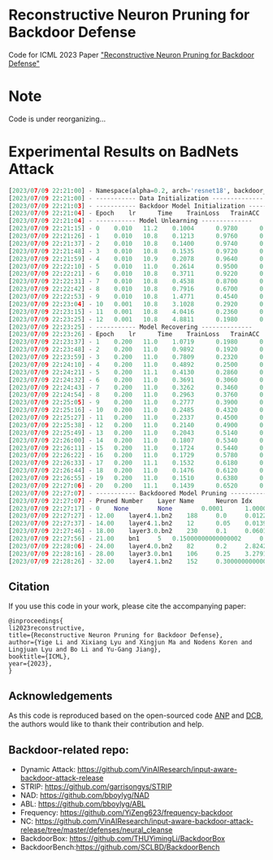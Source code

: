 # Reconstructive Neuron Pruning for Backdoor Defense

Code for ICML 2023 Paper ["Reconstructive Neuron Pruning for Backdoor Defense"](https://arxiv.org/pdf/2305.14876.pdf)

# Note
Code is under reorganizing...

# Experimental Results on BadNets Attack  

```python
[2023/07/09 22:21:00] - Namespace(alpha=0.2, arch='resnet18', backdoor_model_path='weights/ResNet18-ResNet-BadNets-target0-portion0.1-epoch80.tar', batch_size=128, clean_threshold=0.2, cuda=1, dataset='CIFAR10', log_root='logs/', mask_file=None, momentum=0.9, num_class=10, output_weight='weights/', pruning_by='threshold', pruning_max=0.9, pruning_step=0.05, ratio=0.01, recovering_epochs=20, recovering_lr=0.2, save_every=5, schedule=[10, 20], target_label=0, target_type='all2one', trig_h=3, trig_w=3, trigger_type='gridTrigger', unlearned_model_path=None, unlearning_epochs=20, unlearning_lr=0.01, weight_decay=0.0005)
[2023/07/09 22:21:00] - ----------- Data Initialization --------------
[2023/07/09 22:21:03] - ----------- Backdoor Model Initialization --------------
[2023/07/09 22:21:04] - Epoch 	 lr 	 Time 	 TrainLoss 	 TrainACC 	 PoisonLoss 	 PoisonACC 	 CleanLoss 	 CleanACC
[2023/07/09 22:21:04] - ----------- Model Unlearning --------------
[2023/07/09 22:21:15] - 0 	 0.010 	 11.2 	 0.1004 	 0.9780 	 0.0000 	 1.0000 	 0.2185 	 0.9342
[2023/07/09 22:21:26] - 1 	 0.010 	 10.8 	 0.1213 	 0.9760 	 0.0000 	 1.0000 	 0.2253 	 0.9317
[2023/07/09 22:21:37] - 2 	 0.010 	 10.8 	 0.1400 	 0.9740 	 0.0000 	 1.0000 	 0.2349 	 0.9304
[2023/07/09 22:21:48] - 3 	 0.010 	 10.8 	 0.1535 	 0.9720 	 0.0000 	 1.0000 	 0.2513 	 0.9266
[2023/07/09 22:21:59] - 4 	 0.010 	 10.9 	 0.2078 	 0.9640 	 0.0000 	 1.0000 	 0.2770 	 0.9214
[2023/07/09 22:22:10] - 5 	 0.010 	 11.0 	 0.2614 	 0.9500 	 0.0000 	 1.0000 	 0.3144 	 0.9141
[2023/07/09 22:22:21] - 6 	 0.010 	 10.8 	 0.3711 	 0.9220 	 0.0000 	 1.0000 	 0.3847 	 0.8991
[2023/07/09 22:22:31] - 7 	 0.010 	 10.8 	 0.4538 	 0.8700 	 0.0000 	 1.0000 	 0.5276 	 0.8669
[2023/07/09 22:22:42] - 8 	 0.010 	 10.8 	 0.7916 	 0.6700 	 0.0000 	 1.0000 	 0.9439 	 0.7586
[2023/07/09 22:22:53] - 9 	 0.010 	 10.8 	 1.4771 	 0.4540 	 0.0000 	 1.0000 	 2.5574 	 0.4016
[2023/07/09 22:23:04] - 10 	 0.001 	 10.8 	 3.1028 	 0.2920 	 0.0000 	 1.0000 	 2.5620 	 0.3949
[2023/07/09 22:23:15] - 11 	 0.001 	 10.8 	 4.0416 	 0.2360 	 0.0000 	 1.0000 	 2.8507 	 0.3729
[2023/07/09 22:23:25] - 12 	 0.001 	 10.8 	 4.8811 	 0.1980 	 0.0000 	 1.0000 	 3.2337 	 0.3368
[2023/07/09 22:23:25] - ----------- Model Recovering --------------
[2023/07/09 22:23:26] - Epoch 	 lr 	 Time 	 TrainLoss 	 TrainACC 	 PoisonLoss 	 PoisonACC 	 CleanLoss 	 CleanACC
[2023/07/09 22:23:37] - 1 	 0.200 	 11.0 	 1.0719 	 0.1980 	 0.0000 	 1.0000 	 2.0311 	 0.4370
[2023/07/09 22:23:48] - 2 	 0.200 	 11.0 	 0.9892 	 0.1920 	 0.0000 	 1.0000 	 1.3383 	 0.5432
[2023/07/09 22:23:59] - 3 	 0.200 	 11.0 	 0.7809 	 0.2320 	 0.0018 	 1.0000 	 1.1726 	 0.6138
[2023/07/09 22:24:10] - 4 	 0.200 	 11.0 	 0.4892 	 0.2500 	 0.3161 	 0.8770 	 1.0972 	 0.6552
[2023/07/09 22:24:21] - 5 	 0.200 	 11.1 	 0.4130 	 0.2860 	 0.6548 	 0.6051 	 1.0409 	 0.6662
[2023/07/09 22:24:32] - 6 	 0.200 	 11.0 	 0.3691 	 0.3060 	 0.7871 	 0.5084 	 0.9843 	 0.6822
[2023/07/09 22:24:43] - 7 	 0.200 	 11.0 	 0.3262 	 0.3460 	 0.8479 	 0.4791 	 0.9089 	 0.7053
[2023/07/09 22:24:54] - 8 	 0.200 	 11.0 	 0.2963 	 0.3760 	 0.8369 	 0.4904 	 0.8691 	 0.7157
[2023/07/09 22:25:05] - 9 	 0.200 	 11.0 	 0.2777 	 0.3900 	 0.8192 	 0.5090 	 0.8226 	 0.7324
[2023/07/09 22:25:16] - 10 	 0.200 	 11.0 	 0.2485 	 0.4320 	 0.7842 	 0.5340 	 0.7765 	 0.7497
[2023/07/09 22:25:27] - 11 	 0.200 	 11.0 	 0.2337 	 0.4500 	 0.7554 	 0.5562 	 0.7283 	 0.7666
[2023/07/09 22:25:38] - 12 	 0.200 	 11.0 	 0.2140 	 0.4900 	 0.6922 	 0.6044 	 0.7022 	 0.7752
[2023/07/09 22:25:49] - 13 	 0.200 	 11.0 	 0.2043 	 0.5140 	 0.6542 	 0.6317 	 0.6718 	 0.7870
[2023/07/09 22:26:00] - 14 	 0.200 	 11.0 	 0.1807 	 0.5340 	 0.6128 	 0.6598 	 0.6517 	 0.7951
[2023/07/09 22:26:11] - 15 	 0.200 	 11.0 	 0.1724 	 0.5440 	 0.5820 	 0.6873 	 0.6342 	 0.8018
[2023/07/09 22:26:22] - 16 	 0.200 	 11.0 	 0.1729 	 0.5780 	 0.5754 	 0.6968 	 0.6084 	 0.8121
[2023/07/09 22:26:33] - 17 	 0.200 	 11.1 	 0.1532 	 0.6180 	 0.5683 	 0.7027 	 0.5930 	 0.8176
[2023/07/09 22:26:44] - 18 	 0.200 	 11.0 	 0.1476 	 0.6120 	 0.5614 	 0.7083 	 0.5766 	 0.8244
[2023/07/09 22:26:55] - 19 	 0.200 	 11.0 	 0.1510 	 0.6380 	 0.5674 	 0.7069 	 0.5601 	 0.8312
[2023/07/09 22:27:06] - 20 	 0.200 	 11.1 	 0.1439 	 0.6520 	 0.5788 	 0.6988 	 0.5417 	 0.8402
[2023/07/09 22:27:07] - ----------- Backdoored Model Pruning --------------
[2023/07/09 22:27:07] - Pruned Number 	 Layer Name 	 Neuron Idx 	 Mask 	 PoisonLoss 	 PoisonACC 	 CleanLoss 	 CleanACC
[2023/07/09 22:27:17] - 0 	 None     	 None     	 0.0001 	 1.0000 	 0.2157 	 0.9340
[2023/07/09 22:27:27] - 12.00 	 layer4.1.bn2 	 188 	 0.0 	 0.0122 	 0.9986 	 0.2104 	 0.9347
[2023/07/09 22:27:37] - 14.00 	 layer4.1.bn2 	 12 	 0.05 	 0.0139 	 0.9982 	 0.2092 	 0.9340
[2023/07/09 22:27:46] - 18.00 	 layer3.0.bn2 	 230 	 0.1 	 0.0601 	 0.9876 	 0.2065 	 0.9338
[2023/07/09 22:27:56] - 21.00 	 bn1 	 5 	 0.15000000000000002 	 0.9935 	 0.4796 	 0.2074 	 0.9340
[2023/07/09 22:28:06] - 24.00 	 layer4.0.bn2 	 82 	 0.2 	 2.8242 	 0.0661 	 0.2297 	 0.9280
[2023/07/09 22:28:16] - 28.00 	 layer3.0.bn1 	 106 	 0.25 	 3.2791 	 0.0424 	 0.2292 	 0.9270
[2023/07/09 22:28:26] - 32.00 	 layer4.1.bn2 	 152 	 0.30000000000000004 	 4.2908 	 0.0172 	 0.2295 	 0.9277
```

## Citation
If you use this code in your work, please cite the accompanying paper:

```
@inproceedings{
li2023reconstructive,
title={Reconstructive Neuron Pruning for Backdoor Defense},
author={Yige Li and Xixiang Lyu and Xingjun Ma and Nodens Koren and Lingjuan Lyu and Bo Li and Yu-Gang Jiang},
booktitle={ICML},
year={2023},
}
```

## Acknowledgements
As this code is reproduced based on the open-sourced code [ANP](https://github.com/csdongxian/ANP_backdoor) and [DCB](https://github.com/HanxunH/CognitiveDistillation), the authors would like to thank their contribution and help. 



## Backdoor-related repo:
  - Dynamic Attack: https://github.com/VinAIResearch/input-aware-backdoor-attack-release
  - STRIP: https://github.com/garrisongys/STRIP
  - NAD: https://github.com/bboylyg/NAD
  - ABL: https://github.com/bboylyg/ABL
  - Frequency: https://github.com/YiZeng623/frequency-backdoor
  - NC: https://github.com/VinAIResearch/input-aware-backdoor-attack-release/tree/master/defenses/neural_cleanse
  - BackdoorBox: https://github.com/THUYimingLi/BackdoorBox
  - BackdoorBench:https://github.com/SCLBD/BackdoorBench

